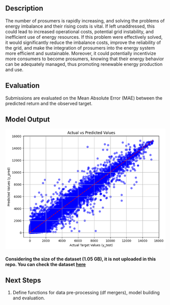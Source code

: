 ## Description

The number of prosumers is rapidly increasing, and solving the problems of energy imbalance and their rising costs is vital. If left unaddressed, this could lead to increased operational costs, potential grid instability, and inefficient use of energy resources. If this problem were effectively solved, it would significantly reduce the imbalance costs, improve the reliability of the grid, and make the integration of prosumers into the energy system more efficient and sustainable. Moreover, it could potentially incentivize more consumers to become prosumers, knowing that their energy behavior can be adequately managed, thus promoting renewable energy production and use.

## Evaluation

Submissions are evaluated on the Mean Absolute Error (MAE) between the predicted return and the observed target.

## Model Output

![model_output](model_prediction.png)

#### Considering the size of the dataset (1.05 GB), it is not uploaded in this repo. You can check the dataset [here](https://www.kaggle.com/competitions/predict-energy-behavior-of-prosumers/data)

## Next Steps
1. Define functions for data pre-processing (df mergers), model building and evaluation.
